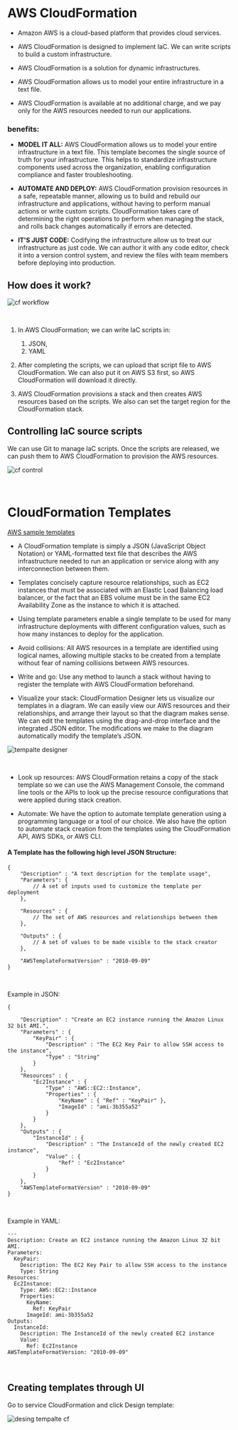 # AWS CloudFormation

* Amazon AWS is a cloud-based platform that provides cloud services.
* AWS CloudFormation is designed to implement IaC. We can write scripts to build a custom infrastructure.
* AWS CloudFormation is a solution for dynamic infrastructures.
* AWS CloudFormation allows us to model your entire infrastructure in a text file. 

* AWS CloudFormation is available at no additional charge, and we pay only for the AWS resources needed to run our applications.

### benefits:

- **MODEL IT ALL:** AWS CloudFormation allows us to model your entire infrastructure in a text file. This template becomes the single source of truth for your infrastructure. This helps to standardize infrastructure components used across the organization, enabling configuration compliance and faster troubleshooting.

- **AUTOMATE AND DEPLOY:** AWS CloudFormation provision resources in a safe, repeatable manner, allowing us to build and rebuild our infrastructure and applications, without having to perform manual actions or write custom scripts. CloudFormation takes care of determining the right operations to perform when managing the stack, and rolls back changes automatically if errors are detected.

- **IT'S JUST CODE:** Codifying the infrastructure allow us to treat our infrastructure as just code. We can author it with any code editor, check it into a version control system, and review the files with team members before deploying into production.

## How does it work?

![cf workflow](img/cf_workflow.jpeg)

<br>

1. In AWS CloudFormation; we can write IaC scripts in:
    1. JSON, 
    2. YAML 

2. After completing the scripts, we can upload that script file to AWS CloudFormation. We can also put it on AWS S3 first, so AWS CloudFormation will download it directly.  
3. AWS CloudFormation provisions a stack and then creates AWS resources based on the scripts. We also can set the target region for the CloudFormation stack.

## Controlling IaC source scripts

We can use Git to manage IaC scripts. Once the scripts are released, we can push them to AWS CloudFormation to provision the AWS resources.

![cf control](img/cf_control.jpeg)

<br>

# CloudFormation Templates

[AWS sample templates](https://docs.aws.amazon.com/AWSCloudFormation/latest/UserGuide/cfn-sample-templates.html)

* A CloudFormation template is simply a JSON (JavaScript Object Notation) or YAML-formatted text file that describes the AWS infrastructure needed to run an application or service along with any interconnection between them.

* Templates concisely capture resource relationships, such as EC2 instances that must be associated with an Elastic Load Balancing load balancer, or the fact that an EBS volume must be in the same EC2 Availability Zone as the instance to which it is attached.

* Using template parameters enable a single template to be used for many infrastructure deployments with different configuration values, such as how many instances to deploy for the application.

* Avoid collisions: All AWS resources in a template are identified using logical names, allowing multiple stacks to be created from a template without fear of naming collisions between AWS resources.

* Write and go: Use any method to launch a stack without having to register the template with AWS CloudFormation beforehand.   

* Visualize your stack: CloudFormation Designer lets us visualize our templates in a diagram. We can easily view our AWS resources and their relationships, and arrange their layout so that the diagram makes sense. We can edit the templates using the drag-and-drop interface and the integrated JSON editor. The modifications we make to the diagram automatically modify the template’s JSON.    

![tempalte designer](img/cf_template_designer.jpeg)

<br>

* Look up resources: AWS CloudFormation retains a copy of the stack template so we can use the AWS Management Console, the command line tools or the APIs to look up the precise resource configurations that were applied during stack creation.

* Automate: We have the option to automate template generation using a programming language or a tool of our choice. We also have the option to automate stack creation from the templates using the CloudFormation API, AWS SDKs, or AWS CLI.

#### A Template has the following high level JSON Structure:

```
{
    "Description" : "A text description for the template usage",
    "Parameters": {
        // A set of inputs used to customize the template per deployment
    },

    "Resources" : {
        // The set of AWS resources and relationships between them
    },

    "Outputs" : {
        // A set of values to be made visible to the stack creator
    },

    "AWSTemplateFormatVersion" : "2010-09-09"
}
```

<br>

Example in JSON:

```
{

    "Description" : "Create an EC2 instance running the Amazon Linux 32 bit AMI.",
    "Parameters" : {
        "KeyPair" : {
            "Description" : "The EC2 Key Pair to allow SSH access to the instance",
            "Type" : "String"
        }
    },
    "Resources" : {
        "Ec2Instance" : {
            "Type" : "AWS::EC2::Instance",
            "Properties" : {
                "KeyName" : { "Ref" : "KeyPair" },
                "ImageId" : "ami-3b355a52"
            }
        }
    },
    "Outputs" : {
        "InstanceId" : {
            "Description" : "The InstanceId of the newly created EC2 instance",
            "Value" : {
                "Ref" : "Ec2Instance"
            }
        }
    },
    "AWSTemplateFormatVersion" : "2010-09-09"
}   
```

<br>

Example in YAML:

```
---
Description: Create an EC2 instance running the Amazon Linux 32 bit AMI.
Parameters:
  KeyPair:
    Description: The EC2 Key Pair to allow SSH access to the instance
    Type: String
Resources:
  Ec2Instance:
    Type: AWS::EC2::Instance
    Properties:
      KeyName:
        Ref: KeyPair
      ImageId: ami-3b355a52
Outputs:
  InstanceId:
    Description: The InstanceId of the newly created EC2 instance
    Value:
      Ref: Ec2Instance
AWSTemplateFormatVersion: "2010-09-09"
```

<br>

## Creating templates through UI

Go to service CloudFormation and click Design template:

![desing tempalte cf](img/cf_desgin_template.jpeg)

<br>




